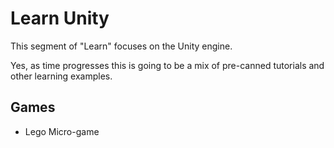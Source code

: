 # Learn Unity

This segment of "Learn" focuses on the Unity engine.

Yes, as time progresses this is going to be a mix of pre-canned tutorials and other learning examples.

## Games

* Lego Micro-game
